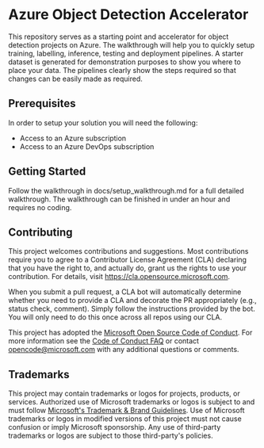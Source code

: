 # Azure Object Detection Accelerator

This repository serves as a starting point and accelerator for object detection projects on Azure. The walkthrough will help you to quickly setup training, labelling, inference, testing and deployment pipelines. A starter dataset is generated for demonstration purposes to show you where to place your data. The pipelines clearly show the steps required so that changes can be easily made as required.

## Prerequisites

In order to setup your solution you will need the following:

- Access to an Azure subscription
- Access to an Azure DevOps subscription

## Getting Started

Follow the walkthrough in docs/setup_walkthrough.md for a full detailed walkthrough. The walkthrough can be finished in under an hour and requires no coding.

## Contributing

This project welcomes contributions and suggestions.  Most contributions require you to agree to a
Contributor License Agreement (CLA) declaring that you have the right to, and actually do, grant us
the rights to use your contribution. For details, visit https://cla.opensource.microsoft.com.

When you submit a pull request, a CLA bot will automatically determine whether you need to provide
a CLA and decorate the PR appropriately (e.g., status check, comment). Simply follow the instructions
provided by the bot. You will only need to do this once across all repos using our CLA.

This project has adopted the [Microsoft Open Source Code of Conduct](https://opensource.microsoft.com/codeofconduct/).
For more information see the [Code of Conduct FAQ](https://opensource.microsoft.com/codeofconduct/faq/) or
contact [opencode@microsoft.com](mailto:opencode@microsoft.com) with any additional questions or comments.

## Trademarks

This project may contain trademarks or logos for projects, products, or services. Authorized use of Microsoft 
trademarks or logos is subject to and must follow 
[Microsoft's Trademark & Brand Guidelines](https://www.microsoft.com/en-us/legal/intellectualproperty/trademarks/usage/general).
Use of Microsoft trademarks or logos in modified versions of this project must not cause confusion or imply Microsoft sponsorship.
Any use of third-party trademarks or logos are subject to those third-party's policies.
